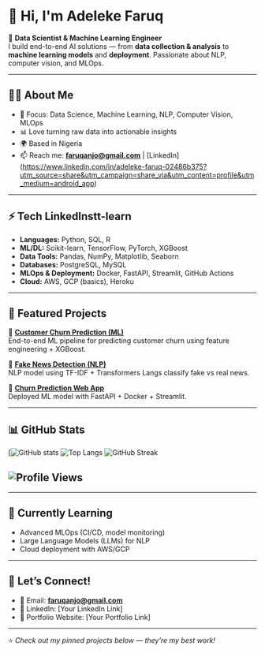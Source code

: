 # 👋 Hi, I'm Adeleke Faruq  

🚀 **Data Scientist & Machine Learning Engineer**  
I build end-to-end AI solutions — from **data collection & analysis** to **machine learning models** and **deployment**. Passionate about NLP, computer vision, and MLOps.  

---

## 🧑‍💻 About Me
- 🎯 Focus: Data Science, Machine Learning, NLP, Computer Vision, MLOps  
- 📊 Love turning raw data into actionable insights  
- 🌍 Based in Nigeria  
- 📫 Reach me: **faruqanjo@gmail.com** | [LinkedIn] (https://www.linkedin.com/in/adeleke-faruq-02486b375?utm_source=share&utm_campaign=share_via&utm_content=profile&utm_medium=android_app)
---

## ⚡ Tech LinkedInstt-learn
- **Languages:** Python, SQL, R  
- **ML/DL:** Scikit-learn, TensorFlow, PyTorch, XGBoost  
- **Data Tools:** Pandas, NumPy, Matplotlib, Seaborn  
- **Databases:** PostgreSQL, MySQL  
- **MLOps & Deployment:** Docker, FastAPI, Streamlit, GitHub Actions  
- **Cloud:** AWS, GCP (basics), Heroku  

---

## 📌 Featured Projects
🔹 [**Customer Churn Prediction (ML)**](https://colab.research.google.com/drive/1IKj8JWnsgIKKAOWYaAhcJPFp1pymet_p)  
End-to-end ML pipeline for predicting customer churn using feature engineering + XGBoost.  

🔹 [**Fake News Detection (NLP)**](https://colab.research.google.com/drive/15qvuI4tB4uvdNWLuli6U7BmYoMfOCTgL)  
NLP model using TF-IDF + Transformers Langs classify fake vs real news.  

🔹 [**Churn Prediction Web App**](link-to-repo)  
Deployed ML model with FastAPI + Docker + Streamlit.  

---

## 📊 GitHub Stats
[![GitHub stats](https://github-readme-stats.vercel.app/api?username=alteb0y&show_icons=true&theme=radical)
![Top Langs](https://github-readme-stats.vercel.app/api/top-langs/?username=alteb0y&layout=compact&theme=radical)
![GitHub Streak](https://streak-stats.demolab.com?user=alteb0y&theme=radical&hide_border=true)

![Profile Views](https://komarev.com/ghpvc/?username=alteb0y&label=Profile%20views&color=ff69b4&style=for-the-badge)
---

---

## 🌱 Currently Learning
- Advanced MLOps (CI/CD, model monitoring)  
- Large Language Models (LLMs) for NLP  
- Cloud deployment with AWS/GCP  

---

## 💬 Let’s Connect!
- 📧 Email: **faruqanjo@gmail.com**  
- 💼 LinkedIn: [Your LinkedIn Link]  
- 📝 Portfolio Website: [Your Portfolio Link]  

---
⭐️ *Check out my pinned projects below — they’re my best work!*

<!--
**alteb0y/alteb0y** is a ✨ _special_ ✨ repository because its `README.md` (this file) appears on your GitHub profile.

Here are some ideas to get you started:

- 🔭 I’m currently working on ...
- 🌱 I’m currently learning ...
- 👯 I’m looking to collaborate on ...
- 🤔 I’m looking for help with ...
- 💬 Ask me about ...
- 📫 How to reach me: ...
- 😄 Pronouns: ...
- ⚡ Fun fact: ...
-->
